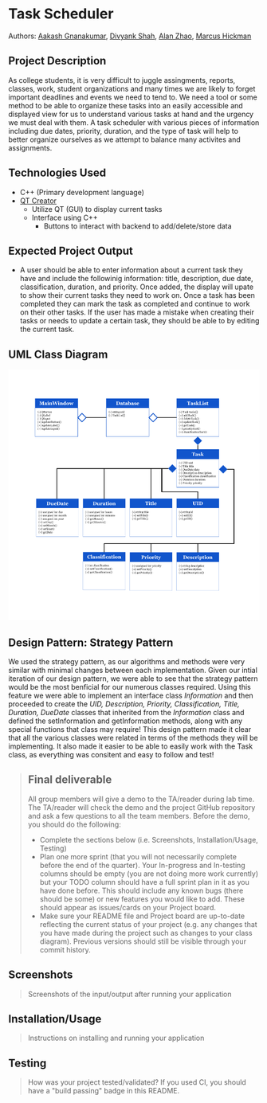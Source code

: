 # Task Scheduler
 
 Authors: [Aakash Gnanakumar](https://github.com/Aakash-agnan001), [Divyank Shah](https://github.com/shahdivyank), [Alan Zhao](https://github.com/azhao036), [Marcus Hickman](https://github.com/MarcusAHickman)
 
## Project Description
As college students, it is very difficult to juggle assingments, reports, classes, work, student organizations and many times we are likely to forget important deadlines and events we need to tend to. We need a tool or some method to be able to organize these tasks into an easily accessible and displayed view for us to understand various tasks at hand and the urgency we must deal with them. A task scheduler with various pieces of information including due dates, priority, duration, and the type of task will help to better organize ourselves as we attempt to balance many activites and assignments.  

## Technologies Used
* C++ (Primary development language)
* [QT Creator](https://www.qt.io)
    * Utilize QT (GUI) to display current tasks
    * Interface using C++ 
        * Buttons to interact with backend to add/delete/store data

## Expected Project Output
* A user should be able to enter information about a current task they have and include the followinig information: title, description, due date, classification, duration, and priority. Once added, the display will upate to show their current tasks they need to work on. Once a task has been completed they can mark the task as completed and continue to work on their other tasks. If the user has made a mistake when creating their tasks or needs to update a certain task, they should be able to by editing the current task. 

## UML Class Diagram
<img src="images/UML_Diagram.png">
 
## Design Pattern: Strategy Pattern
We used the strategy pattern, as our algorithms and methods were very similar with minimal changes between each implementation. Given our intial iteration of our design pattern, we were able to see that the strategy pattern would be the most benficial for our numerous classes required. Using this feature we were able to implement an interface class <i>Information</i> and then proceeded to create the <i>UID, Description, Priority, Classification, Title, Duration, DueDate</i> classes that inherited from the <i>Information</i> class and defined the setInformation and getInformation methods, along with any special functions that class may require! This design pattern made it clear that all the various classes were related in terms of the methods they will be implementing. It also made it easier to be able to easily work with the Task class, as everything was consitent and easy to follow and test! 
 
 > ## Final deliverable
 > All group members will give a demo to the TA/reader during lab time. The TA/reader will check the demo and the project GitHub repository and ask a few questions to all the team members. 
 > Before the demo, you should do the following:
 > * Complete the sections below (i.e. Screenshots, Installation/Usage, Testing)
 > * Plan one more sprint (that you will not necessarily complete before the end of the quarter). Your In-progress and In-testing columns should be empty (you are not doing more work currently) but your TODO column should have a full sprint plan in it as you have done before. This should include any known bugs (there should be some) or new features you would like to add. These should appear as issues/cards on your Project board.
 > * Make sure your README file and Project board are up-to-date reflecting the current status of your project (e.g. any changes that you have made during the project such as changes to your class diagram). Previous versions should still be visible through your commit history. 
 
 ## Screenshots
 > Screenshots of the input/output after running your application
 ## Installation/Usage
 > Instructions on installing and running your application
 ## Testing
 > How was your project tested/validated? If you used CI, you should have a "build passing" badge in this README.
 
